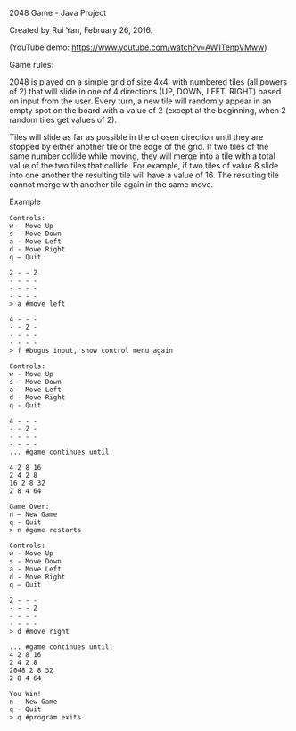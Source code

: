 2048 Game - Java Project

Created by Rui Yan, February 26, 2016.

(YouTube demo: https://www.youtube.com/watch?v=AW1TenpVMww)

Game rules:

2048 is played on a simple grid of size 4x4, with numbered tiles (all powers of 2) that will slide in one of 4 directions (UP, DOWN, LEFT, RIGHT) based on input from the user. Every turn, a new tile will randomly appear in an empty spot on the board with a value of 2 (except at the beginning, when 2 random tiles get values of 2).

Tiles will slide as far as possible in the chosen direction until they are stopped by either another tile or the edge of the grid. If two tiles of the same number collide while moving, they will merge into a tile with a total value of the two tiles that collide. For example, if two tiles of value 8 slide into one another the resulting tile will have a value of 16. The resulting tile cannot merge with another tile again in the same move.

Example

```
Controls:
w - Move Up
s - Move Down
a - Move Left
d - Move Right
q – Quit

2 - - 2
- - - -
- - - -
- - - -
> a #move left

4 - - -
- - 2 -
- - - -
- - - -
> f #bogus input, show control menu again
```

```
Controls:
w - Move Up
s - Move Down
a - Move Left
d - Move Right
q - Quit

4 - - -
- - 2 -
- - - -
- - - -
... #game continues until.

4 2 8 16
2 4 2 8
16 2 8 32
2 8 4 64

Game Over:
n – New Game
q - Quit
> n #game restarts
```
```
Controls:
w - Move Up
s - Move Down
a - Move Left
d - Move Right
q – Quit

2 - - -
- - - 2
- - - -
- - - -
> d #move right

... #game continues until:
4 2 8 16
2 4 2 8
2048 2 8 32
2 8 4 64

You Win!
n – New Game
q - Quit
> q #program exits
```
